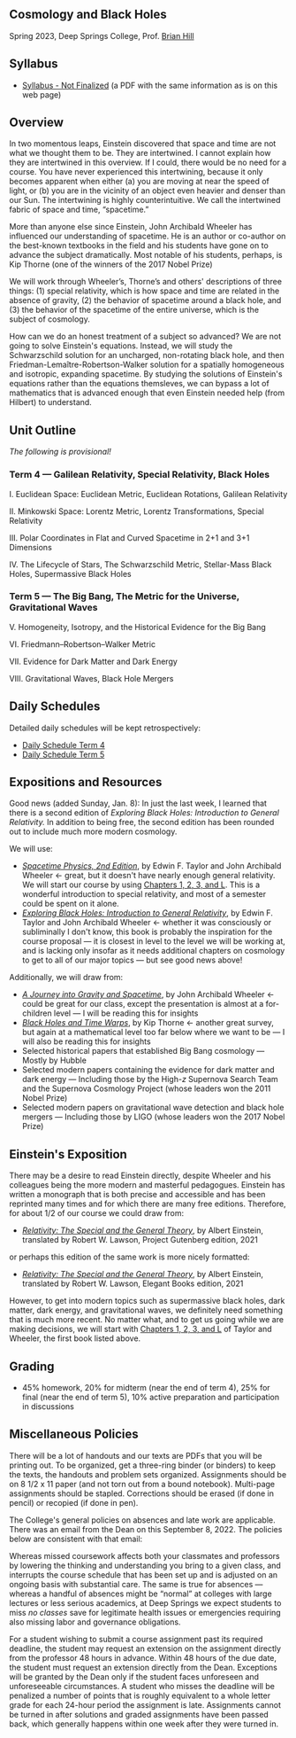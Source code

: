 ## Cosmology and Black Holes

Spring 2023, Deep Springs College, Prof. [Brian Hill](../index.html)

## Syllabus

* [Syllabus - Not Finalized](./CosmologySyllabus-Preliminary.pdf) (a PDF with the same information as is on this web page)

## Overview

In two momentous leaps, Einstein discovered that space and time are not what we thought them to be. They are intertwined. I cannot explain how they are intertwined in this overview. If I could, there would be no need for a course. You have never experienced this intertwining, because it only becomes apparent when either (a) you are moving at near the speed of light, or (b) you are in the vicinity of an object even heavier and denser than our Sun. The intertwining is highly counterintuitive. We call the intertwined fabric of space and time, &ldquo;spacetime.&rdquo;

More than anyone else since Einstein, John Archibald Wheeler has influenced our understanding of spacetime. He is an author or co-author on the best-known textbooks in the field and his students have gone on to advance the subject dramatically. Most notable of his students, perhaps, is Kip Thorne (one of the winners of the 2017 Nobel Prize)

We will work through Wheeler’s, Thorne’s and others' descriptions of three things: (1) special relativity, which is how space and time are related in the absence of gravity, (2) the behavior of spacetime around a black hole, and (3) the behavior of the spacetime of the entire universe, which is the subject of cosmology.

How can we do an honest treatment of a subject so advanced? We are not going to solve Einstein's equations. Instead, we will study the Schwarzschild solution for an uncharged, non-rotating black hole, and then Friedman-Lema&icirc;tre-Robertson-Walker solution for a spatially homogeneous and isotropic, expanding spacetime. By studying the solutions of Einstein's equations rather than the equations themsleves, we can bypass a lot of mathematics that is advanced enough that even Einstein needed help (from Hilbert) to understand.

## Unit Outline

*The following is provisional!*

### Term 4 &mdash; Galilean Relativity, Special Relativity, Black Holes

I. Euclidean Space: Euclidean Metric, Euclidean Rotations, Galilean Relativity

II. Minkowski Space: Lorentz Metric, Lorentz Transformations, Special Relativity

III. Polar Coordinates in Flat and Curved Spacetime in 2+1 and 3+1 Dimensions

IV. The Lifecycle of Stars, The Schwarzschild Metric, Stellar-Mass Black Holes, Supermassive Black Holes

### Term 5 &mdash; The Big Bang, The Metric for the Universe, Gravitational Waves

V. Homogeneity, Isotropy, and the Historical Evidence for the Big Bang

VI. Friedmann–Robertson–Walker Metric

VII. Evidence for Dark Matter and Dark Energy

VIII. Gravitational Waves, Black Hole Mergers

## Daily Schedules

Detailed daily schedules will be kept retrospectively:

* [Daily Schedule Term 4](./daily_schedule-term_4.html)
* [Daily Schedule Term 5](./daily_schedule-term_5.html)

## Expositions and Resources

Good news (added Sunday, Jan. 8): In just the last week, I learned that there is a second edition of *Exploring Black Holes: Introduction to General Relativity.* In addition to being free, the second edition has been rounded out to include much more modern cosmology.

We will use:

* [*Spacetime Physics, 2nd Edition*](https://www.amazon.com/dp/0716723271), by Edwin F. Taylor and John Archibald Wheeler &larr; great, but it doesn't have nearly enough general relativity. We will start our course by using [Chapters 1, 2, 3, and L](./resources/TaylorWheeler-SpacetimePhysics-2ndEdition-Chapters123L.pdf). This is a wonderful introduction to special relativity, and most of a semester could be spent on it alone.
* [*Exploring Black Holes: Introduction to General Relativity*](https://www.amazon.com/dp/020138423X), by Edwin F. Taylor and John Archibald Wheeler &larr; whether it was consciously or subliminally I don't know, this book is probably the inspiration for the course proposal &mdash; it is closest in level to the level we will be working at, and is lacking only insofar as it needs additional chapters on cosmology to get to all of our major topics &mdash; but see good news above!

Additionally, we will draw from:

* [*A Journey into Gravity and Spacetime*](https://www.amazon.com/dp/0716760347), by John Archibald Wheeler &larr; could be great for our class, except the presentation is almost at a for-children level &mdash; I will be reading this for insights
* [*Black Holes and Time Warps*](https://www.amazon.com/dp/0393312763), by Kip Thorne &larr; another great survey, but again at a mathematical level too far below where we want to be &mdash; I will also be reading this for insights
* Selected historical papers that established Big Bang cosmology &mdash; Mostly by Hubble
* Selected modern papers containing the evidence for dark matter and dark energy &mdash; Including those by the High-*z* Supernova Search Team and the Supernova Cosmology Project (whose leaders won the 2011 Nobel Prize)
* Selected modern papers on gravitational wave detection and black hole mergers &mdash; Including those by LIGO (whose leaders won the 2017 Nobel Prize)

## Einstein's Exposition

There may be a desire to read Einstein directly, despite Wheeler and his colleagues being the more modern and masterful pedagogues. Einstein has written a monograph that is both precise and accessible and has been reprinted many times and for which there are many free editions. Therefore, for about 1/2 of our course we could draw from:

* [*Relativity: The Special and the General Theory*](./resources/Einstein-Relativity-1916-ProjectGutenberg.pdf), by Albert Einstein, translated by Robert W. Lawson, Project Gutenberg edition, 2021

or perhaps this edition of the same work is more nicely formatted:

* [*Relativity: The Special and the General Theory*](./resources/Einstein-Relativity-1916-ElegantBooks.pdf), by Albert Einstein, translated by Robert W. Lawson, Elegant Books edition, 2021

However, to get into modern topics such as supermassive black holes, dark matter, dark energy, and gravitational waves, we definitely need something that is much more recent. No matter what, and to get us going while we are making decisions, we will start with [Chapters 1, 2, 3, and L](./resources/TaylorWheeler-SpacetimePhysics-2ndEdition-Chapters123L.pdf) of Taylor and Wheeler, the first book listed above.

## Grading

* 45% homework, 20% for midterm (near the end of term 4), 25% for final (near the end of term 5), 10% active preparation and participation in discussions

## Miscellaneous Policies

There will be a lot of handouts and our texts are PDFs that you will be printing out. To be organized, get a three-ring binder (or binders) to keep the texts, the handouts and problem sets organized. Assignments should be on 8 1/2 x 11 paper (and not torn out from a bound notebook). Multi-page assignments should be stapled. Corrections should be erased (if done in pencil) or recopied (if done in pen).

The College's general policies on absences and late work are applicable. There was an email from the Dean on this September 8, 2022. The policies below are consistent with that email:

Whereas missed coursework affects both your classmates and professors by lowering the thinking and understanding you bring to a given class, and interrupts the course schedule that has been set up and is adjusted on an ongoing basis with substantial care. The same is true for absences &mdash; whereas a handful of absences might be &ldquo;normal&rdquo; at colleges with large lectures or less serious academics, at Deep Springs we expect students to miss *no classes* save for legitimate health issues or emergencies requiring also missing labor and governance obligations.

For a student wishing to submit a course assignment past its required deadline, the student may request an extension on the assignment directly from the professor 48 hours in advance. Within 48 hours of the due date, the student must request an extension directly from the Dean. Exceptions will be granted by the Dean only if the student faces unforeseen and unforeseeable circumstances. A student who misses the deadline will be penalized a number of points that is roughly equivalent to a whole letter grade for each 24-hour period the assignment is late. Assignments cannot be turned in after solutions and graded assignments have been passed back, which generally happens within one week after they were turned in.
